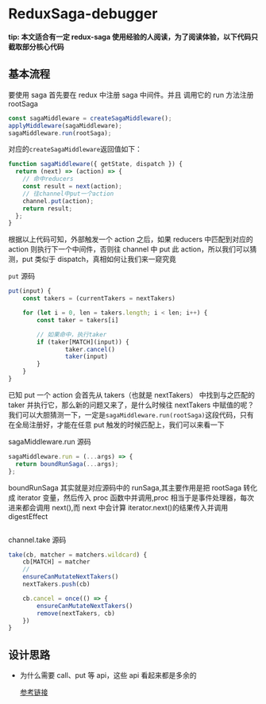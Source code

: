 # ReduxSaga-debugger

**tip: 本文适合有一定 redux-saga 使用经验的人阅读，为了阅读体验，以下代码只截取部分核心代码**

## 基本流程

要使用 saga 首先要在 redux 中注册 saga 中间件。并且 调用它的 run 方法注册 rootSaga

```js
const sagaMiddleware = createSagaMiddleware();
applyMiddleware(sagaMiddleware);
sagaMiddleware.run(rootSaga);
```

对应的`createSagaMiddleware`返回值如下：

```js
function sagaMiddleware({ getState, dispatch }) {
  return (next) => (action) => {
    // 命中reducers
    const result = next(action);
    // 往channel中put一个action
    channel.put(action);
    return result;
  };
}
```

根据以上代码可知，外部触发一个 action 之后，如果 reducers 中匹配到对应的 action 则执行下一个中间件，否则往 channel 中 put 此 action，所以我们可以猜测，put 类似于 dispatch，真相如何让我们来一窥究竟

`put` 源码

```js
put(input) {
	const takers = (currentTakers = nextTakers)

	for (let i = 0, len = takers.length; i < len; i++) {
		const taker = takers[i]

		// 如果命中，执行taker
		if (taker[MATCH](input)) {
				taker.cancel()
				taker(input)
		}
	}
}
```

已知 put 一个 action 会首先从 takers（也就是 nextTakers） 中找到与之匹配的 taker 并执行它，那么新的问题又来了，是什么时候往 nextTakers 中赋值的呢？我们可以大胆猜测一下，一定是`sagaMiddleware.run(rootSaga)`这段代码，只有在全局注册好，才能在任意 put 触发的时候匹配上，我们可以来看一下

sagaMiddleware.run 源码

```js
sagaMiddleware.run = (...args) => {
  return boundRunSaga(...args);
};
```

boundRunSaga 其实就是对应源码中的 runSaga,其主要作用是把 rootSaga 转化成 iterator 变量，然后传入 proc 函数中并调用,proc 相当于是事件处理器，每次进来都会调用 next(),而 next 中会计算 iterator.next()的结果传入并调用 digestEffect

```js

```

channel.take 源码

```js
take(cb, matcher = matchers.wildcard) {
	cb[MATCH] = matcher
	//
	ensureCanMutateNextTakers()
	nextTakers.push(cb)

	cb.cancel = once(() => {
		ensureCanMutateNextTakers()
		remove(nextTakers, cb)
	})
}
```

## 设计思路

- 为什么需要 call、put 等 api，这些 api 看起来都是多余的

  [参考链接](https://redux-saga-in-chinese.js.org/docs/basics/DeclarativeEffects.html)
